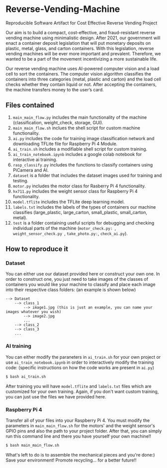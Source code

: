 # Reverse-Vending-Machine
Reproducible Software Artifact for Cost Effective Reverse Vending Project

Our aim is to build a compact, cost-effective, and fraud-resistant reverse vending machine using minimalistic design. After 2021, our government will enact a container deposit legislation that will put monetary deposits on plastic, metal, glass, and carton containers. With this legislation, reverse vending machines will be ever more important and prevalent. Therefore, we wanted to be a part of the movement incentivizing a more sustainable life.

Our reverse vending machine uses AI-powered computer vision and a load cell to sort the containers. The computer vision algorithm classifies the containers into three categories (metal, plastic and carton) and the load cell checks whether they contain liquid or not. After accepting the containers, the machine transfers money to the user’s card.

## Files contained
1) ```main_main_flow.py``` includes the main functionality of the machine (classification, weight_check, storage, GUI).
2) ```main_main_flow.sh``` inclues the shell script for custom machine functionality.
3) ```ai.py``` includes the code for training image classification network and downloading TFLite file for Raspberry Pi 4 Module.
4) ```ai_train.sh``` includes a modifiable shell script for custom training.
5) ```ai_train_notebook.ipynb``` includes a google colab notebook for interactive ai training.
6) ```rasp_classify.py``` includes the functions to classify containers using PiCamera and AI.
6) ```dataset``` is a folder that includes the dataset images used for training and testing.
7) ```motor.py``` includes the motor class for Rasberry Pi 4 functionality.
8) ```hx711.py``` includes the weight sensor class for Raspberry Pi 4 functionality. 
9) ```model.tflite``` includes the TFLite deep learning model. 
10) ```labels.txt``` includes the labels of the types of containers our machine classifies (large_plastic, large_carton, small_plastic, small_carton, metal).
11) ```test``` is a folder containing useful scripts for debugging and checking individual parts of the machine (```motor_check.py: ```, ```weight_sensor_check.py ```, ``` take_photo.py: ```, ```check_ai.py```).

## How to reproduce it
### Dataset
You can either use our dataset provided here or construct your own one. In order to construct one, you just need to take images of the classes of containers you would like your machine to classify and place each image into their respective class folders: (an example is shown below)
```
--> Dataset
    --> class_1
        --> image1.jpg (this is just an example, you can name your images whatever you wish)
        --> image2.jpg
        ...
    --> class_2
    --> class_3
    ...
```

### AI training
You can  either modify the paraneters in ```ai_train.sh``` for your own project or use ```ai_train_notebook.ipynb``` in order to interactively modify the training code: (specific instructions on how the code works are present in ```ai.py```)
```sh
$ bash ai_train.sh
```
After training you will have ```model.tflite``` and ```labels.txt``` files which are customized for your own training. Again, if you don't want custom training, you can just use the files we have provided here. 

### Raspberry Pi 4
Transfer all of your files into your Raspberry Pi 4. You must modify the parameters in ```main_main_flow.sh``` for the motors' and the weight sensor's GPIO pins and also the path to your project folder. After that, you can simply run  this command line and there you have yourself your own machine!! 
```sh
$ bash main_main_flow.sh
```
What's left to do is to assemble the mechanical pieces and you're done:) Save your environment! Promote recycling... for a better future!!
